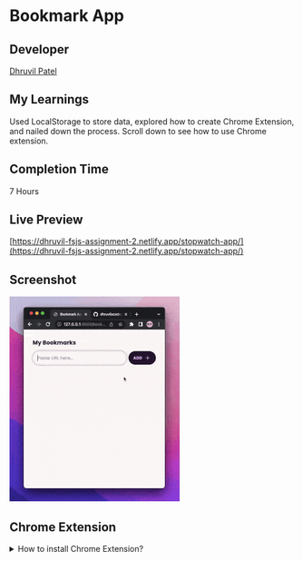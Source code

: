 # Bookmark App

## Developer
[Dhruvil Patel](https://github.com/dhruvilxcode)

## My Learnings
Used LocalStorage to store data, explored how to create Chrome Extension, and nailed down the process. Scroll down to see how to use Chrome extension.

## Completion Time
7 Hours

## Live Preview
[https://dhruvil-fsjs-assignment-2.netlify.app/stopwatch-app/](https://dhruvil-fsjs-assignment-2.netlify.app/stopwatch-app/)

## Screenshot
![image](./bookmark-app.gif)

## Chrome Extension

<details>
    <summary>How to install Chrome Extension?</summary>

1. Download the following folder [Click here](./bookmark-app/chrome-extension-src/)
2. Open Chrome Extensions Manager [chrome://extensions/](chrome://extensions/)
3. Turn on Developer Mode
4. Click on Load Unpacked, and select downloaded folder.
</details> 